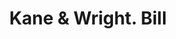---
doi: 10.7916/D86D752N
date_other: '1900'
date_other_textual: 1900-1909
form: printed ephemera
genre:
- Invoices
name:
- Kane & Wright
object_in_context_url: https://biggert.cul.columbia.edu/items/view/ave_biggert_01039
subject_hierarchical_geographic:
- New York, New York, United States
subject_name:
- Kane & Wright
title: Kane & Wright. Bill
sort_title: Kane & Wright. Bill
call_number: ave_biggert_01039
coordinates:
- 40.71277777777778,-74.00583333333333
pid: ave_biggert_01039
identifiers: ave_biggert_01039
thumbnail: https://derivativo-2.library.columbia.edu/iiif/2/ldpd:344274/full/!256,256/0/native.jpg
permalink: /biggert/ave_biggert_01039/
layout: iiif-image-page
---